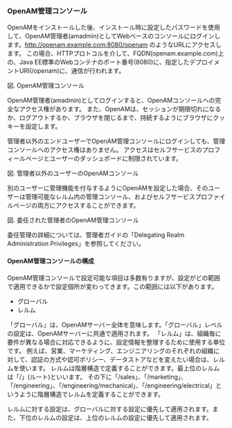 ### OpenAM管理コンソール

OpenAMをインストールした後、インストール時に設定したパスワードを使用して、OpenAM管理者(amadmin)としてWebベースのコンソールにログインします。http://openam.example.com:8080/openam のようなURLにアクセスします。
この場合、HTTPプロトコルを介して、FQDN(openam.example.com)上の、Java EE標準のWebコンテナのポート番号(8080)に、指定したデプロイメントURI(/openam)に、通信が行われます。

図. OpenAM管理コンソール

OpenAM管理者(amadmin)としてログインすると、OpenAMコンソールへの完全なアクセス権があります。
また、OpenAMは、セッションが期限切れになるか、ログアウトするか、ブラウザを閉じるまで、持続するようにブラウザにクッキーを設定します。

管理者以外のエンドユーザーでOpenAM管理コンソールにログインしても、管理コンソールへのアクセス権はありません。
アクセスはセルフサービスのプロフィールページとユーザーのダッシュボードに制限されています。

図. 管理者以外のユーザーのOpenAMコンソール

別のユーザーに管理機能を付与するようにOpenAMを設定した場合、そのユーザーは管理可能なレルム内の管理コンソール、およびセルフサービスプロファイルページの両方にアクセスすることができます。

図. 委任された管理者のOpenAM管理コンソール

委任管理の詳細については、管理者ガイドの「Delegating Realm Administration Privileges」を参照してください。

#### OpenAM管理コンソールの構成

OpenAM管理コンソールで設定可能な項目は多数有りますが、設定がどの範囲で適用できるかで設定個所が変わってきます。この範囲には以下があります。

- グローバル
- レルム

「グローバル」は、OpenAMサーバー全体を意味します。「グローバル」レベルの設定は、OpenAMサーバーに共通で適用されます。
「レルム」は、組織毎に要件が異なる場合に対応できるように、設定情報を整理するために使用する単位です。
例えば、営業、マーケティング、エンジニアリングのそれぞれの組織に対して、認証の方式や認可ポリシー、データストアなどを変えたい場合は、レルムを使います。
レルムは階層構造で定義することができます。最上位のレルムは「/」(ルート)といいます。
その下に「/sales」、「/marketing」、「/engineering」、「/engineering/mechanical」、「/engineering/electrical」というように階層構造でレルムを定義することができます。

レルムに対する設定は、グローバルに対する設定に優先して適用されます。また、下位のレルムの設定は、上位のレルムの設定に優先して適用されます。
